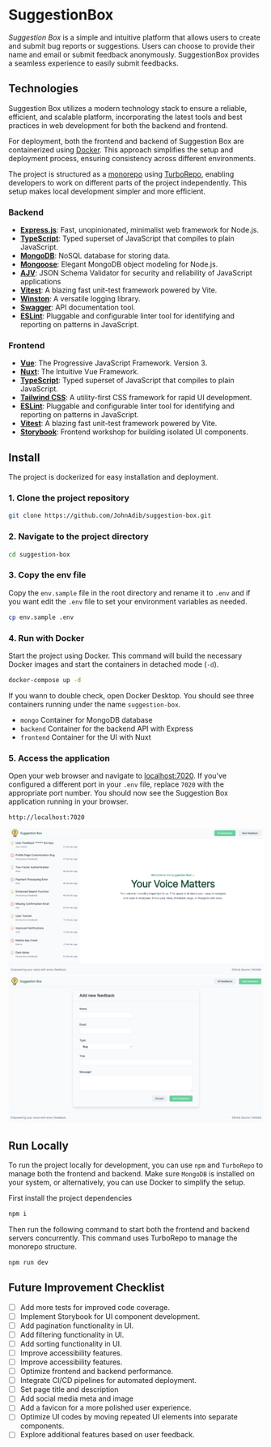 # SuggestionBox

*Suggestion Box* is a simple and intuitive platform that allows users to create and submit bug reports or suggestions. Users can choose to provide their name and email or submit feedback anonymously. SuggestionBox provides a seamless experience to easily submit feedbacks.

## Technologies

Suggestion Box utilizes a modern technology stack to ensure a reliable, efficient, and scalable platform, incorporating the latest tools and best practices in web development for both the backend and frontend.

For deployment, both the frontend and backend of Suggestion Box are containerized using [Docker](https://www.docker.com/products/docker-desktop/). This approach simplifies the setup and deployment process, ensuring consistency across different environments.

The project is structured as a [monorepo](https://monorepo.tools/) using [TurboRepo](https://turbo.build/), enabling developers to work on different parts of the project independently. This setup makes local development simpler and more efficient.

### Backend

- **[Express.js](https://expressjs.com/)**: Fast, unopinionated, minimalist web framework for Node.js.
- **[TypeScript](https://www.typescriptlang.org/)**: Typed superset of JavaScript that compiles to plain JavaScript.
- **[MongoDB](https://www.mongodb.com/)**: NoSQL database for storing data.
- **[Mongoose](https://mongoosejs.com/)**: Elegant MongoDB object modeling for Node.js.
- **[AJV](https://ajv.js.org/)**: JSON Schema Validator for security and reliability of JavaScript applications
- **[Vitest](https://vitest.dev/)**: A blazing fast unit-test framework powered by Vite.
- **[Winston](https://github.com/winstonjs/winston)**: A versatile logging library.
- **[Swagger](https://swagger.io/)**: API documentation tool.
- **[ESLint](https://eslint.org/)**: Pluggable and configurable linter tool for identifying and reporting on patterns in JavaScript.

### Frontend

- **[Vue](https://vuejs.org/)**: The Progressive JavaScript Framework. Version 3.
- **[Nuxt](https://nuxt.com/)**: The Intuitive Vue Framework.
- **[TypeScript](https://www.typescriptlang.org/)**: Typed superset of JavaScript that compiles to plain JavaScript.
- **[Tailwind CSS](https://tailwindcss.com/)**: A utility-first CSS framework for rapid UI development.
- **[ESLint](https://eslint.org/)**: Pluggable and configurable linter tool for identifying and reporting on patterns in JavaScript.
- **[Vitest](https://vitest.dev/)**: A blazing fast unit-test framework powered by Vite.
- **[Storybook](https://storybook.js.org/)**: Frontend workshop for building isolated UI components.

## Install

The project is dockerized for easy installation and deployment.

### 1. Clone the project repository

```bash
git clone https://github.com/JohnAdib/suggestion-box.git
```

### 2. Navigate to the project directory

```bash
cd suggestion-box
```

### 3. Copy the env file

Copy the `env.sample` file in the root directory and rename it to `.env` and if you want edit the `.env` file to set your environment variables as needed.

```bash
cp env.sample .env
```

### 4. Run with Docker

Start the project using Docker. This command will build the necessary Docker images and start the containers in detached mode (`-d`).

```bash
docker-compose up -d
```

If you wann to double check, open Docker Desktop. You should see three containers running under the name `suggestion-box`.

- `mongo` Container for MongoDB database
- `backend` Container for the backend API with Express
- `frontend` Container for the UI with Nuxt

### 5. Access the application

Open your web browser and navigate to [localhost:7020](http://localhost:7020). If you've configured a different port in your `.env` file, replace `7020` with the appropriate port number. You should now see the Suggestion Box application running in your browser.

```text
http://localhost:7020
```

![Homepage of the suggestion box](doc/suggestion-box-home.png)
![Add a new feedback](doc/suggestion-box-new.png)

## Run Locally

To run the project locally for development, you can use `npm` and `TurboRepo` to manage both the frontend and backend. Make sure `MongoDB` is installed on your system, or alternatively, you can use Docker to simplify the setup.

First install the project dependencies

```bash
npm i
```

Then run the following command to start both the frontend and backend servers concurrently. This command uses TurboRepo to manage the monorepo structure.

```bash
npm run dev
```

## Future Improvement Checklist

- [ ] Add more tests for improved code coverage.
- [ ] Implement Storybook for UI component development.
- [ ] Add pagination functionality in UI.
- [ ] Add filtering functionality in UI.
- [ ] Add sorting functionality in UI.
- [ ] Improve accessibility features.
- [ ] Improve accessibility features.
- [ ] Optimize frontend and backend performance.
- [ ] Integrate CI/CD pipelines for automated deployment.
- [ ] Set page title and description
- [ ] Add social media meta and image
- [ ] Add a favicon for a more polished user experience.
- [ ] Optimize UI codes by moving repeated UI elements into separate components.
- [ ] Explore additional features based on user feedback.
